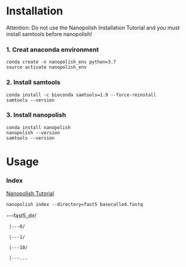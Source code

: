 
# Installation

Attention: Do not use the Nanopolish Installation Tutorial and you must install samtools before nanopolish!
 
### 1. Creat anaconda environment

```
conda create -n nanopolish_env python=3.7
source activate nanopolish_env 
```

### 2. Install samtools
```
conda install -c bioconda samtools=1.9 --force-reinstall
samtools --version
```

### 3. Install nanopolish
```
conda install nanopolish
nanopolish --version
samtools --version
```
 
 # Usage
 
 ### Index
 
 [Nanopolish Tutorial](https://nanopolish.readthedocs.io/en/latest/manual.html#index)
 
 ```
 nanopolish index --directory=fast5 basecalled.fastq
 ```

---fast5_dir/

     |---0/
     
     |---1/
     
     |---10/   
     
     |---...
 
 
 
